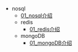 


- nosql
  - [01_nosql介绍](nosql/01_nosql介绍.md)
  - redis
    - [01_redis介绍](nosql/redis/01redis介绍.md)
  - mongoDB
    - [01_mongoDB介绍](nosql/MongoDB/01_mongoDB介绍.md)


